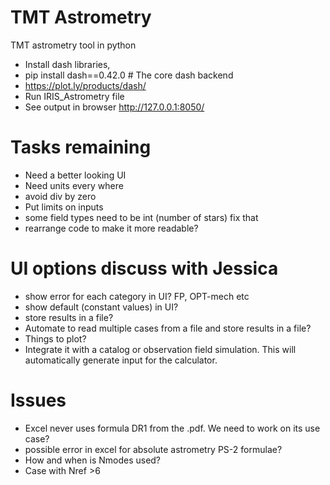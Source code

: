# TMT Astrometry
TMT astrometry tool in python 
- Install dash libraries,
- pip install dash==0.42.0  # The core dash backend
- https://plot.ly/products/dash/
- Run IRIS_Astrometry file
- See output in browser http://127.0.0.1:8050/

# Tasks remaining
- Need a better looking UI
- Need units every where
- avoid div by zero
- Put limits on inputs
- some field types need to be int (number of stars) fix that
- rearrange code to make it more readable?

# UI options discuss with Jessica
- show error for each category in UI? FP, OPT-mech etc
- show default (constant values) in UI?
- store results in a file?
- Automate to read multiple cases from a file and store results in a file?
- Things to plot?
- Integrate it with a catalog or observation field simulation. This will automatically generate input for the calculator.

# Issues
- Excel never uses formula DR1 from the .pdf. We need to work on its use case?
- possible error in excel for absolute astrometry PS-2 formulae?
- How and when is Nmodes used?
- Case with Nref >6





